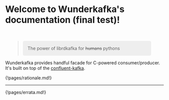 # Welcome to Wunderkafka's documentation (final test)!

<br>

<figure>
    <blockquote style="margin: 0;">
        <p style="padding: 15px;background: #eee;border-radius: 5px;">The power of librdkafka for <s>humans</s> pythons</p>
    </blockquote>
</figure>

Wunderkafka provides handful facade for C-powered consumer/producer.
It's built on top of the [confluent-kafka](https://pypi.org/project/confluent-kafka/).

{!pages/rationale.md!}

---

{!pages/errata.md!}

